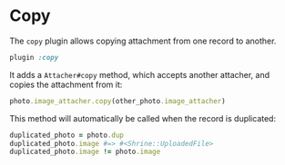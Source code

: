# Copy

The `copy` plugin allows copying attachment from one record to another.

```rb
plugin :copy
```

It adds a `Attacher#copy` method, which accepts another attacher, and copies
the attachment from it:

```rb
photo.image_attacher.copy(other_photo.image_attacher)
```

This method will automatically be called when the record is duplicated:

```rb
duplicated_photo = photo.dup
duplicated_photo.image #=> #<Shrine::UploadedFile>
duplicated_photo.image != photo.image
```
